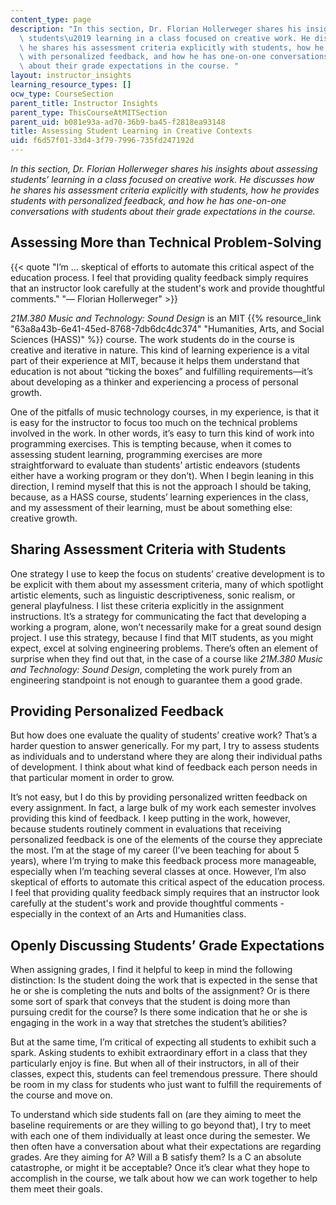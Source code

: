 ```yaml
---
content_type: page
description: "In this section, Dr. Florian Hollerweger shares his insights about assessing\
  \ students\u2019 learning in a class focused on creative work. He discusses how\
  \ he shares his assessment criteria explicitly with students, how he provides students\
  \ with personalized feedback, and how he has one-on-one conversations with students\
  \ about their grade expectations in the course. "
layout: instructor_insights
learning_resource_types: []
ocw_type: CourseSection
parent_title: Instructor Insights
parent_type: ThisCourseAtMITSection
parent_uid: b081e93a-ad70-36b9-ba45-f2818ea93148
title: Assessing Student Learning in Creative Contexts
uid: f6d57f01-33d4-3f79-7996-735fd247192d
---
```


_In this section, Dr. Florian Hollerweger shares his insights about assessing students’ learning in a class focused on creative work. He discusses how he shares his assessment criteria explicitly with students, how he provides students with personalized feedback, and how he has one-on-one conversations with students about their grade expectations in the course._

Assessing More than Technical Problem-Solving
---------------------------------------------

{{< quote "I’m … skeptical of efforts to automate this critical aspect of the education process. I feel that providing quality feedback simply requires that an instructor look carefully at the student's work and provide thoughtful comments." "— Florian Hollerweger" >}}

_21M.380 Music and Technology: Sound Design_ is an MIT {{% resource_link "63a8a43b-6e41-45ed-8768-7db6dc4dc374" "Humanities, Arts, and Social Sciences (HASS)" %}} course. The work students do in the course is creative and iterative in nature. This kind of learning experience is a vital part of their experience at MIT, because it helps them understand that education is not about “ticking the boxes” and fulfilling requirements—it’s about developing as a thinker and experiencing a process of personal growth.

One of the pitfalls of music technology courses, in my experience, is that it is easy for the instructor to focus too much on the technical problems involved in the work. In other words, it’s easy to turn this kind of work into programming exercises. This is tempting because, when it comes to assessing student learning, programming exercises are more straightforward to evaluate than students’ artistic endeavors (students either have a working program or they don’t). When I begin leaning in this direction, I remind myself that this is not the approach I should be taking, because, as a HASS course, students’ learning experiences in the class, and my assessment of their learning, must be about something else: creative growth.

Sharing Assessment Criteria with Students
-----------------------------------------

One strategy I use to keep the focus on students’ creative development is to be explicit with them about my assessment criteria, many of which spotlight artistic elements, such as linguistic descriptiveness, sonic realism, or general playfulness. I list these criteria explicitly in the assignment instructions. It’s a strategy for communicating the fact that developing a working a program, alone, won’t necessarily make for a great sound design project. I use this strategy, because I find that MIT students, as you might expect, excel at solving engineering problems. There’s often an element of surprise when they find out that, in the case of a course like _21M.380 Music and Technology: Sound Design_, completing the work purely from an engineering standpoint is not enough to guarantee them a good grade.

Providing Personalized Feedback
-------------------------------

But how does one evaluate the quality of students’ creative work? That’s a harder question to answer generically. For my part, I try to assess students as individuals and to understand where they are along their individual paths of development. I think about what kind of feedback each person needs in that particular moment in order to grow.

It’s not easy, but I do this by providing personalized written feedback on every assignment. In fact, a large bulk of my work each semester involves providing this kind of feedback. I keep putting in the work, however, because students routinely comment in evaluations that receiving personalized feedback is one of the elements of the course they appreciate the most. I’m at the stage of my career (I’ve been teaching for about 5 years), where I’m trying to make this feedback process more manageable, especially when I’m teaching several classes at once. However, I’m also skeptical of efforts to automate this critical aspect of the education process. I feel that providing quality feedback simply requires that an instructor look carefully at the student's work and provide thoughtful comments - especially in the context of an Arts and Humanities class.

Openly Discussing Students’ Grade Expectations
----------------------------------------------

When assigning grades, I find it helpful to keep in mind the following distinction: Is the student doing the work that is expected in the sense that he or she is completing the nuts and bolts of the assignment? Or is there some sort of spark that conveys that the student is doing more than pursuing credit for the course? Is there some indication that he or she is engaging in the work in a way that stretches the student’s abilities?

But at the same time, I’m critical of expecting all students to exhibit such a spark. Asking students to exhibit extraordinary effort in a class that they particularly enjoy is fine. But when all of their instructors, in all of their classes, expect this, students can feel tremendous pressure. There should be room in my class for students who just want to fulfill the requirements of the course and move on. 

To understand which side students fall on (are they aiming to meet the baseline requirements or are they willing to go beyond that), I try to meet with each one of them individually at least once during the semester. We then often have a conversation about what their expectations are regarding grades. Are they aiming for A? Will a B satisfy them? Is a C an absolute catastrophe, or might it be acceptable? Once it’s clear what they hope to accomplish in the course, we talk about how we can work together to help them meet their goals.